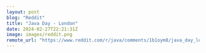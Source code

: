 ```yaml
---
layout: post
blog: "Reddit"
title: "Java Day - London"
date: 2024-02-27T22:21:31Z
image: images/reddit.png
remote_url: "https://www.reddit.com/r/java/comments/1b1oym8/java_day_london/"
---
```


